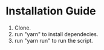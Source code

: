 # Installation Guide

1. Clone.
2. run "yarn" to install dependecies.
3. run "yarn run" to run the script.